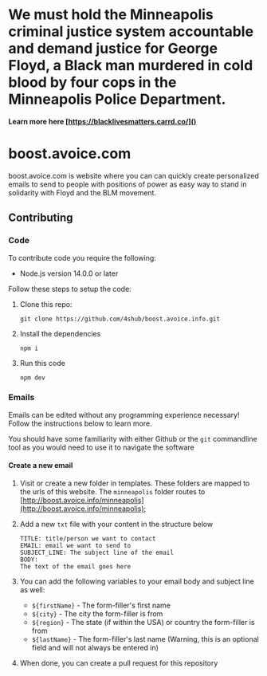 # We must hold the Minneapolis criminal justice system accountable and demand justice for George Floyd, a Black man murdered in cold blood by four cops in the Minneapolis Police Department.

**Learn more here [https://blacklivesmatters.carrd.co/]()**



# boost.avoice.com

boost.avoice.com is website where you can can quickly create personalized emails to send to people with positions of power as easy way to stand in solidarity with Floyd and the BLM movement.

## Contributing

### Code

To contribute code you require the following:

-   Node.js version 14.0.0 or later

Follow these steps to setup the code:

1. Clone this repo:

    ```
    git clone https://github.com/4shub/boost.avoice.info.git
    ```

1. Install the dependencies

    ```
    npm i
    ```

1. Run this code
    ```
    npm dev
    ```

### Emails

Emails can be edited without any programming experience necessary! Follow the instructions below to learn more.

You should have some familiarity with either Github or the `git` commandline tool as you would need to use it to navigate the software

#### Create a new email

1.  Visit or create a new folder in templates. These folders are mapped to the urls of this website. The `minneapolis` folder routes to [http://boost.avoice.info/minneapolis](http://boost.avoice.info/minneapolis);
2.  Add a new `txt` file with your content in the structure below

    ```
    TITLE: title/person we want to contact
    EMAIL: email we want to send to
    SUBJECT_LINE: The subject line of the email
    BODY:
    The text of the email goes here
    ```

3.  You can add the following variables to your email body and subject line as well:
    -   `${firstName}` - The form-filler's first name
    -   `${city}` - The city the form-filler is from
    -   `${region}` - The state (if within the USA) or country the form-filler is from
    -   `${lastName}` - The form-filler's last name (Warning, this is an optional field and will not always be entered in)
4.  When done, you can create a pull request for this repository
